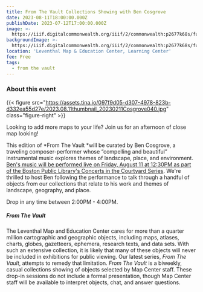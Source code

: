 ```yaml
---
title: From The Vault Collections Showing with Ben Cosgrove
date: 2023-08-11T18:00:00.000Z
publishDate: 2023-07-12T17:00:00.000Z
image: >-
  https://iiif.digitalcommonwealth.org/iiif/2/commonwealth:p2677k68s/full/2000,/0/default.jpg
backgroundImage: >-
  https://iiif.digitalcommonwealth.org/iiif/2/commonwealth:p2677k68s/full/2000,/0/default.jpg
location: 'Leventhal Map & Education Center, Learning Center'
fee: Free
tags:
  - from the vault
---
```


### About this event

{{< figure src="https://assets.tina.io/097f9d05-d307-4978-823b-d332ea55d27e/2023.08.11thumbnail_20230211Cosgrove040.jpg" class="figure-right" >}}

Looking to add more maps to your life? Join us for an afternoon of close map looking! 

This edition of *From The Vault *will be curated by Ben Cosgrove, a traveling composer-performer whose “compelling and beautiful” instrumental music explores themes of landscape, place, and environment. [Ben's music will be performed live on Friday, August 11 at 12:30PM as part of the Boston Public Library's Concerts in the Courtyard Series](https://bpl.bibliocommons.com/events/64591a53ea132336001b43f6). We're thrilled to host Ben following the performance to talk through a handful of objects from our collections that relate to his work and themes of landscape, geography, and place.

Drop in any time between 2:00PM - 4:00PM.

##### From The Vault

The Leventhal Map and Education Center cares for more than a quarter million cartographic and geographic objects, including maps, atlases, charts, globes, gazetteers, ephemera, research texts, and data sets. With such an extensive collection, it is likely that many of these objects will never be included in exhibitions for public viewing. Our latest series, *From The Vault*, attempts to remedy that limitation. *From The Vault* is a biweekly, casual collections showing of objects selected by Map Center staff. These drop-in sessions do not include a formal presentation, though Map Center staff will be available to interpret objects, chat, and answer questions.
